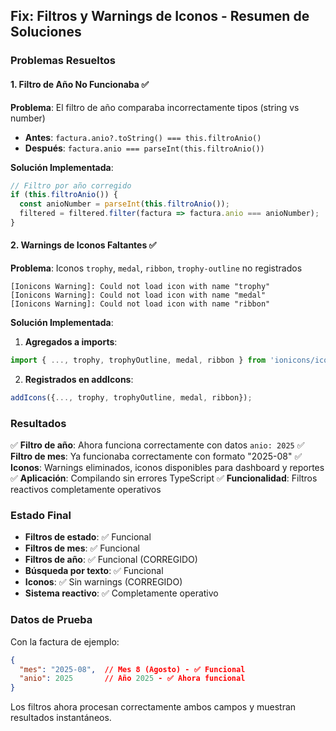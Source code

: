 ## Fix: Filtros y Warnings de Iconos - Resumen de Soluciones

### Problemas Resueltos

#### 1. Filtro de Año No Funcionaba ✅
**Problema**: El filtro de año comparaba incorrectamente tipos (string vs number)
- **Antes**: `factura.anio?.toString() === this.filtroAnio()` 
- **Después**: `factura.anio === parseInt(this.filtroAnio())`

**Solución Implementada**:
```typescript
// Filtro por año corregido
if (this.filtroAnio()) {
  const anioNumber = parseInt(this.filtroAnio());
  filtered = filtered.filter(factura => factura.anio === anioNumber);
}
```

#### 2. Warnings de Iconos Faltantes ✅
**Problema**: Iconos `trophy`, `medal`, `ribbon`, `trophy-outline` no registrados
```
[Ionicons Warning]: Could not load icon with name "trophy"
[Ionicons Warning]: Could not load icon with name "medal" 
[Ionicons Warning]: Could not load icon with name "ribbon"
```

**Solución Implementada**:
1. **Agregados a imports**:
```typescript
import { ..., trophy, trophyOutline, medal, ribbon } from 'ionicons/icons';
```

2. **Registrados en addIcons**:
```typescript
addIcons({..., trophy, trophyOutline, medal, ribbon});
```

### Resultados
✅ **Filtro de año**: Ahora funciona correctamente con datos `anio: 2025`
✅ **Filtro de mes**: Ya funcionaba correctamente con formato "2025-08"
✅ **Iconos**: Warnings eliminados, iconos disponibles para dashboard y reportes
✅ **Aplicación**: Compilando sin errores TypeScript
✅ **Funcionalidad**: Filtros reactivos completamente operativos

### Estado Final
- **Filtros de estado**: ✅ Funcional
- **Filtros de mes**: ✅ Funcional  
- **Filtros de año**: ✅ Funcional (CORREGIDO)
- **Búsqueda por texto**: ✅ Funcional
- **Iconos**: ✅ Sin warnings (CORREGIDO)
- **Sistema reactivo**: ✅ Completamente operativo

### Datos de Prueba
Con la factura de ejemplo:
```json
{
  "mes": "2025-08",  // Mes 8 (Agosto) - ✅ Funcional
  "anio": 2025       // Año 2025 - ✅ Ahora funcional
}
```

Los filtros ahora procesan correctamente ambos campos y muestran resultados instantáneos.

